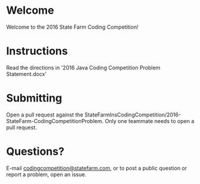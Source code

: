 # Welcome
Welcome to the 2016 State Farm Coding Competition!

# Instructions
Read the directions in '2016 Java Coding Competition Problem Statement.docx'

# Submitting
Open a pull request against the StateFarmInsCodingCompetition/2016-StateFarm-CodingCompetitionProblem. Only one teammate needs to open a pull request.

# Questions?
E-mail codingcompetition@statefarm.com, or to post a public question or report a problem, open an issue.
